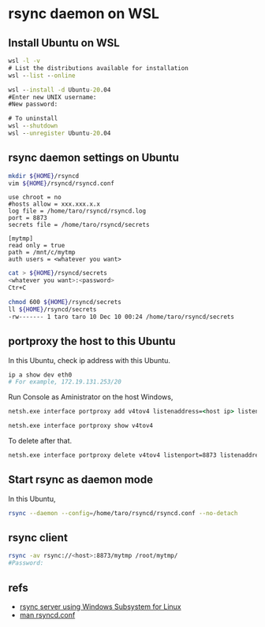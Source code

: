 # rsync daemon on WSL

## Install Ubuntu on WSL

```cmd
wsl -l -v
# List the distributions available for installation
wsl --list --online

wsl --install -d Ubuntu-20.04
#Enter new UNIX username:
#New password:
```

```cmd
# To uninstall
wsl --shutdown 
wsl --unregister Ubuntu-20.04
```

## rsync daemon settings on Ubuntu

```bash
mkdir ${HOME}/rsyncd
vim ${HOME}/rsyncd/rsyncd.conf
```

```text
use chroot = no
#hosts allow = xxx.xxx.x.x
log file = /home/taro/rsyncd/rsyncd.log
port = 8873
secrets file = /home/taro/rsyncd/secrets

[mytmp]
read only = true
path = /mnt/c/mytmp
auth users = <whatever you want>
```

```bash
cat > ${HOME}/rsyncd/secrets
<whatever you want>:<password>
Ctr+C

chmod 600 ${HOME}/rsyncd/secrets
ll ${HOME}/rsyncd/secrets
-rw------- 1 taro taro 10 Dec 10 00:24 /home/taro/rsyncd/secrets
```

## portproxy the host to this Ubuntu

In this Ubuntu, check ip address with this Ubuntu.

```bash
ip a show dev eth0
# For example, 172.19.131.253/20
```

Run Console as Aministrator on the host Windows,

```cmd
netsh.exe interface portproxy add v4tov4 listenaddress=<host ip> listenport=8873 connectaddress=172.19.131.253 connectport=8873

netsh.exe interface portproxy show v4tov4
```

To delete after that.

```cmd
netsh.exe interface portproxy delete v4tov4 listenport=8873 listenaddress=<host ip>
```

## Start rsync as daemon mode

In this Ubuntu,

```bash
rsync --daemon --config=/home/taro/rsyncd/rsyncd.conf --no-detach
```

## rsync client

```bash
rsync -av rsync://<host>:8873/mytmp /root/mytmp/
#Password:
```

## refs

- [rsync server using Windows Subsystem for Linux](https://serverfault.com/questions/878887/rsync-server-using-windows-subsystem-for-linux)
- [man rsyncd.conf](https://man7.org/linux/man-pages/man5/rsyncd.conf.5.html)
